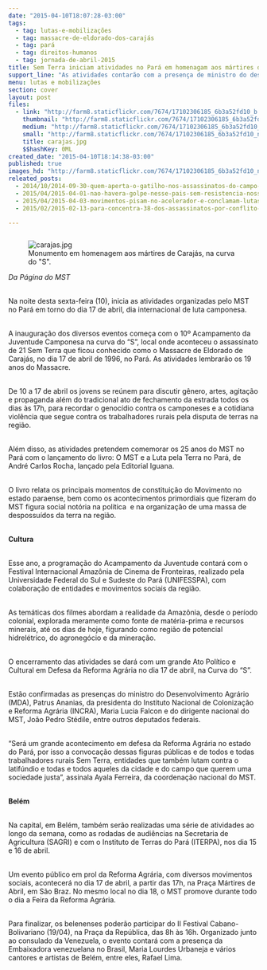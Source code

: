 ```yaml
---
date: "2015-04-10T18:07:28-03:00"
tags:
  - tag: lutas-e-mobilizações
  - tag: massacre-de-eldorado-dos-carajás
  - tag: pará
  - tag: direitos-humanos
  - tag: jornada-de-abril-2015
title: Sem Terra iniciam atividades no Pará em homenagam aos mártires de Eldorado dos Carajás
support_line: "As atividades contarão com a presença de ministro do desenvolvimento agrário, presidente do INCRA e embaixadora da Venezuela no Brasil."
menu: lutas e mobilizações
section: cover
layout: post
files:
  - link: "http://farm8.staticflickr.com/7674/17102306185_6b3a52fd10_b.jpg"
    thumbnail: "http://farm8.staticflickr.com/7674/17102306185_6b3a52fd10_t.jpg"
    medium: "http://farm8.staticflickr.com/7674/17102306185_6b3a52fd10_z.jpg"
    small: "http://farm8.staticflickr.com/7674/17102306185_6b3a52fd10_n.jpg"
    title: carajas.jpg
    $$hashKey: 0ML
created_date: "2015-04-10T18:14:38-03:00"
published: true
images_hd: "http://farm8.staticflickr.com/7674/17102306185_6b3a52fd10_n.jpg"
releated_posts:
  - 2014/10/2014-09-30-quem-aperta-o-gatilho-nos-assassinatos-do-campo-no-para.md
  - 2015/04/2015-04-01-nao-havera-golpe-nesse-pais-sem-resistencia-nossos-movimentos-nao-formaram-covardes-afirma-gilmar-mauro.md
  - 2015/04/2015-04-03-movimentos-pisam-no-acelerador-e-conclamam-lutas-sociais-para-cobrar-o-governo-e-encarar-a-direita.md
  - 2015/02/2015-02-13-para-concentra-38-dos-assassinatos-por-conflito-de-terra-no-pais.md

---
```

<figure class="image" style="float:right"><img alt="carajas.jpg" src="http://farm8.staticflickr.com/7674/17102306185_6b3a52fd10_b.jpg" />
<figcaption>Monumento em homenagem aos m&aacute;rtires de Caraj&aacute;s, na curva do &quot;S&quot;.</figcaption>
</figure>

<p><br />
<em>Da P&aacute;gina do MST</em></p>

<p><br />
Na noite desta sexta-feira (10), inicia as atividades organizadas pelo MST no Par&aacute; em torno do dia 17 de abril, dia internacional de luta camponesa.</p>

<p><br />
A inaugura&ccedil;&atilde;o dos diversos eventos come&ccedil;a com o 10&ordm; Acampamento da Juventude Camponesa na curva do &ldquo;S&rdquo;, local onde aconteceu o assassinato de 21 Sem Terra que ficou conhecido como o Massacre de Eldorado de Caraj&aacute;s, no dia 17 de abril de 1996, no Par&aacute;.&nbsp;As atividades lembrar&atilde;o os 19 anos do Massacre.</p>

<p><br />
De 10 a 17 de abril os jovens se re&uacute;nem para discutir g&ecirc;nero, artes, agita&ccedil;&atilde;o e propaganda al&eacute;m do tradicional ato de fechamento da estrada todos os dias &agrave;s 17h, para recordar o genoc&iacute;dio contra os camponeses e a cotidiana viol&ecirc;ncia que segue contra os trabalhadores rurais pela disputa de terras na regi&atilde;o.</p>

<p><br />
Al&eacute;m disso, as atividades pretendem comemorar os 25 anos do MST no Par&aacute; com o lan&ccedil;amento do livro: O MST e a Luta pela Terra no Par&aacute;, de Andr&eacute; Carlos Rocha, lan&ccedil;ado pela Editorial Iguana.</p>

<p><br />
O livro relata os principais momentos de constitui&ccedil;&atilde;o do Movimento no estado paraense, bem como os acontecimentos primordiais que fizeram do MST figura social not&oacute;ria na pol&iacute;tica&nbsp; e na organiza&ccedil;&atilde;o de uma massa de despossu&iacute;dos da terra na regi&atilde;o.&nbsp;</p>

<p><br />
<strong>Cultura</strong></p>

<p><br />
Esse ano, a programa&ccedil;&atilde;o do Acampamento da Juventude contar&aacute; com o Festival Internacional Amaz&ocirc;nia de Cinema de Fronteiras, realizado pela Universidade Federal do Sul e Sudeste do Par&aacute; (UNIFESSPA), com colabora&ccedil;&atilde;o de entidades e movimentos sociais da regi&atilde;o.</p>

<p><br />
As tem&aacute;ticas dos filmes abordam a realidade da Amaz&ocirc;nia, desde o per&iacute;odo colonial, explorada meramente como fonte de mat&eacute;ria-prima e recursos minerais, at&eacute; os dias de hoje, figurando como regi&atilde;o de potencial hidrel&eacute;trico, do agroneg&oacute;cio e da minera&ccedil;&atilde;o.</p>

<p><br />
O encerramento das atividades se dar&aacute; com um grande Ato Pol&iacute;tico e Cultural em Defesa da Reforma Agr&aacute;ria no dia 17 de abril, na Curva do &ldquo;S&rdquo;.</p>

<p><br />
Est&atilde;o confirmadas as presen&ccedil;as do ministro do Desenvolvimento Agr&aacute;rio (MDA), Patrus Ananias, da presidenta do Instituto Nacional de Coloniza&ccedil;&atilde;o e Reforma Agr&aacute;ria (INCRA), Maria Lucia Falcon e do dirigente nacional do MST, Jo&atilde;o Pedro St&eacute;dile, entre outros deputados federais.</p>

<p><br />
&ldquo;Ser&aacute; um grande acontecimento em defesa da Reforma Agr&aacute;ria no estado do Par&aacute;, por isso a convoca&ccedil;&atilde;o dessas figuras p&uacute;blicas e de todos e todas trabalhadores rurais Sem Terra, entidades que tamb&eacute;m lutam contra o latif&uacute;ndio e todas e todos aqueles da cidade e do campo que querem uma sociedade justa&rdquo;, assinala Ayala Ferreira, da coordena&ccedil;&atilde;o nacional do MST.</p>

<p><br />
<strong>Bel&eacute;m</strong></p>

<p><br />
Na capital, em Bel&eacute;m, tamb&eacute;m ser&atilde;o realizadas uma s&eacute;rie de atividades ao longo da semana, como as rodadas de audi&ecirc;ncias na Secretaria de Agricultura (SAGRI) e com o Instituto de Terras do Par&aacute; (ITERPA), nos dia 15 e 16 de abril.</p>

<p><br />
Um evento p&uacute;blico em prol da Reforma Agr&aacute;ria, com diversos movimentos sociais, acontecer&aacute; no dia 17 de abril, a partir das 17h, na Pra&ccedil;a M&aacute;rtires de Abril, em S&atilde;o Braz. No mesmo local no dia 18, o MST promove durante todo o dia a Feira da Reforma Agr&aacute;ria.</p>

<p><br />
Para finalizar, os belenenses poder&atilde;o participar do II Festival Cabano-Bolivariano (19/04), na Pra&ccedil;a da Rep&uacute;blica, das 8h &agrave;s 16h. Organizado junto ao consulado da Venezuela, o evento contar&aacute; com a presen&ccedil;a da Embaixadora venezuelana no Brasil, Maria Lourdes Urbaneja e v&aacute;rios cantores e artistas de Bel&eacute;m, entre eles, Rafael Lima.</p>
